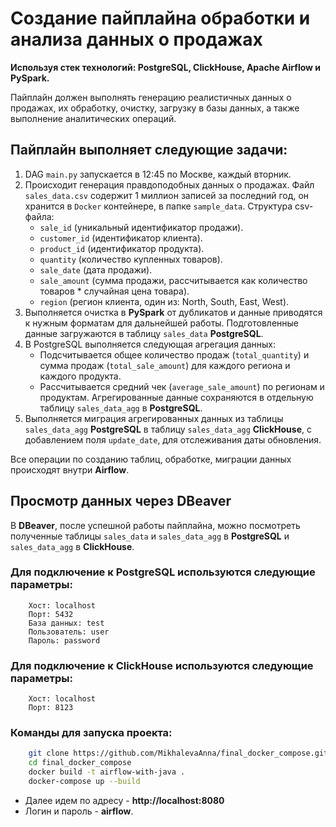 # Создание пайплайна обработки и анализа данных о продажах

**Используя стек технологий: PostgreSQL, ClickHouse, Apache Airflow и PySpark.**

Пайплайн должен выполнять генерацию реалистичных данных о продажах, их обработку, очистку, загрузку в базы данных, а также выполнение аналитических операций.

## Пайплайн выполняет следующие задачи:

1) DAG `main.py` запускается в 12:45 по Москве, каждый вторник.
2) Происходит генерация правдоподобных данных о продажах.
   Файл `sales_data.csv` содержит 1 миллион записей за последний год, он хранится в `Docker` контейнере, в папке `sample_data`.
   Структура csv-файла:
      - `sale_id` (уникальный идентификатор продажи).
      - `customer_id` (идентификатор клиента).
      - `product_id` (идентификатор продукта).
      - `quantity` (количество купленных товаров).
      - `sale_date` (дата продажи).
      - `sale_amount` (сумма продажи, рассчитывается как количество товаров * случайная цена товара).
      - `region` (регион клиента, один из: North, South, East, West).
3) Выполняется очистка в **PySpark** от дубликатов и данные приводятся к нужным форматам для дальнейшей работы.
   Подготовленные данные загружаются в таблицу `sales_data` **PostgreSQL**.
4) В PostgreSQL выполняется следующая агрегация данных:
    - Подсчитывается общее количество продаж (`total_quantity`) и сумма продаж (`total_sale_amount`) для каждого региона и каждого продукта.
    - Рассчитывается средний чек (`average_sale_amount`) по регионам и продуктам.
    Агрегированные данные сохраняются в отдельную таблицу `sales_data_agg` в **PostgreSQL**.
5) Выполняется миграция агрегированных данных из таблицы `sales_data_agg` **PostgreSQL** в таблицу `sales_data_agg` **ClickHouse**, с добавлением поля `update_date`, для отслеживания даты обновления.
   
Все операции по созданию таблиц, обработке, миграции данных происходят внутри **Airflow**.

## Просмотр данных через DBeaver
В **DBeaver**, после успешной работы пайплайна, можно посмотреть полученные таблицы `sales_data` и `sales_data_agg` в **PostgreSQL** и `sales_data_agg` в **ClickHouse**.

### Для подключение к **PostgreSQL** используются следующие параметры:
```
    Хост: localhost
    Порт: 5432
    База данных: test
    Пользователь: user
    Пароль: password
```
### Для подключение к **ClickHouse** используются следующие параметры:
```
    Хост: localhost
    Порт: 8123
```
### Команды для запуска проекта:
```bash
    git clone https://github.com/MikhalevaAnna/final_docker_compose.git
    cd final_docker_compose
    docker build -t airflow-with-java .
    docker-compose up --build
```
    
- Далее идем по адресу - **http://localhost:8080**
- Логин и пароль - **airflow**.

